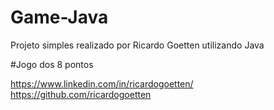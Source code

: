 # Game-Java

Projeto simples realizado por Ricardo Goetten utilizando Java

#Jogo dos 8 pontos

https://www.linkedin.com/in/ricardogoetten/
https://github.com/ricardogoetten
